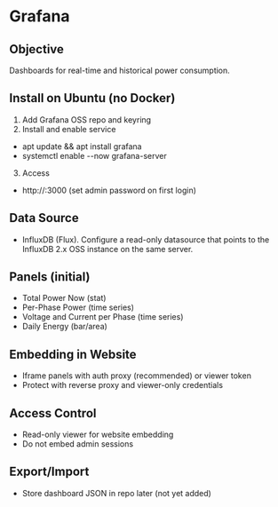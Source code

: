 # Grafana

## Objective
Dashboards for real-time and historical power consumption.

## Install on Ubuntu (no Docker)
1) Add Grafana OSS repo and keyring
2) Install and enable service
- apt update && apt install grafana
- systemctl enable --now grafana-server
3) Access
- http://<server>:3000 (set admin password on first login)

## Data Source
- InfluxDB (Flux). Configure a read-only datasource that points to the InfluxDB 2.x OSS instance on the same server.

## Panels (initial)
- Total Power Now (stat)
- Per-Phase Power (time series)
- Voltage and Current per Phase (time series)
- Daily Energy (bar/area)

## Embedding in Website
- Iframe panels with auth proxy (recommended) or viewer token
- Protect with reverse proxy and viewer-only credentials

## Access Control
- Read-only viewer for website embedding
- Do not embed admin sessions

## Export/Import
- Store dashboard JSON in repo later (not yet added)
